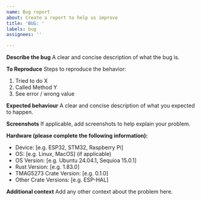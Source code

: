 ```yaml
---
name: Bug report
about: Create a report to help us improve
title: 'BUG: '
labels: bug
assignees: ''

---
```


**Describe the bug**
A clear and concise description of what the bug is.

**To Reproduce**
Steps to reproduce the behavior:

1. Tried to do X
2. Called Method Y
3. See error / wrong value

**Expected behaviour**
A clear and concise description of what you expected to happen.

**Screenshots**
If applicable, add screenshots to help explain your problem.

**Hardware (please complete the following information):**

- Device: [e.g. ESP32, STM32, Raspberry Pi]
- OS: [e.g. Linux, MacOS] (if applicable)
- OS Version: [e.g. Ubuntu 24.04.1, Sequioa 15.0.1]
- Rust Version: [e.g. 1.83.0]
- TMAG5273 Crate Version: [e.g. 0.1.0]
- Other Crate Versions: [e.g. ESP-HAL]

**Additional context**
Add any other context about the problem here.
